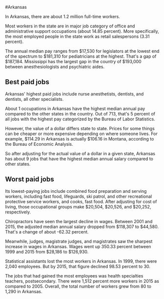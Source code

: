 

#Arkansas

In Arkansas, there are about 1.2 million full-time workers.


Most workers in the state are in major job category of office and administrative support occupations (about 14.85 percent). More specifically, the most employed people in the state work as retail salespersons (3.31 percent).
               
The annual median pay ranges from $17,530 for legislators at the lowest end of the spectrum to  $181,310 for pediatricians at the highest. That's a gap of $187,184. Mississippi has the largest gap in the country of $193,000 between anesthesiologists and psychiatric aides.
               
## Best paid jobs
Arkansas' highest paid jobs include nurse anesthetists, dentists, and dentists, all other specialists.
               
About 1 occupations in Arkansas have the highest median annual pay compared to the other states in the country. Out of 713, that's 5 percent of all jobs with the highest pay categorized by the Bureau of Labor Statistics.
               
However, the value of a dollar differs state to state. Prices for some things can be cheaper or more expensive depending on where someone lives. For example, $114.29 in Arkansas is actually $106.16 in Montana, according to the Bureau of Economic Analysis.
               
So after adjusting for the actual value of a dollar in a given state, Arkansas has about 9 jobs that have the highest median annual salary compared to other states.
               
## Worst paid jobs

Its lowest-paying jobs include combined food preparation and serving workers, including fast food, lifeguards, ski patrol, and other recreational protective service workers, and cooks, fast food. After adjusting for cost of living, those occupational groups make $20,504,  $20,526, and  $20,252, respectively.
               
Chiropractors have seen the largest decline in wages. Between 2001 and 2015, the adjusted median annual salary dropped from $118,307 to $44,580. That's a change of about -62.32 percent.
               
Meanwhile, judges, magistrate judges, and magistrates saw the sharpest increase in wages in Arkansas. Wages went up 350.33 percent between 1999 and 2015 from $28,186 to $126,930.

Statistical assistants lost the most workers in Arkansas. In 1999, there were 2,040 employees. But by 2015, that figure declined 98.53 percent to 30. 
               
The jobs that had gained the most employees was health specialties teachers, postsecondary. There were 1,512 percent more workers in 2015 as compared to 2005. Overall, the total number of workers grew from 80 to 1,290 in Arkansas.
